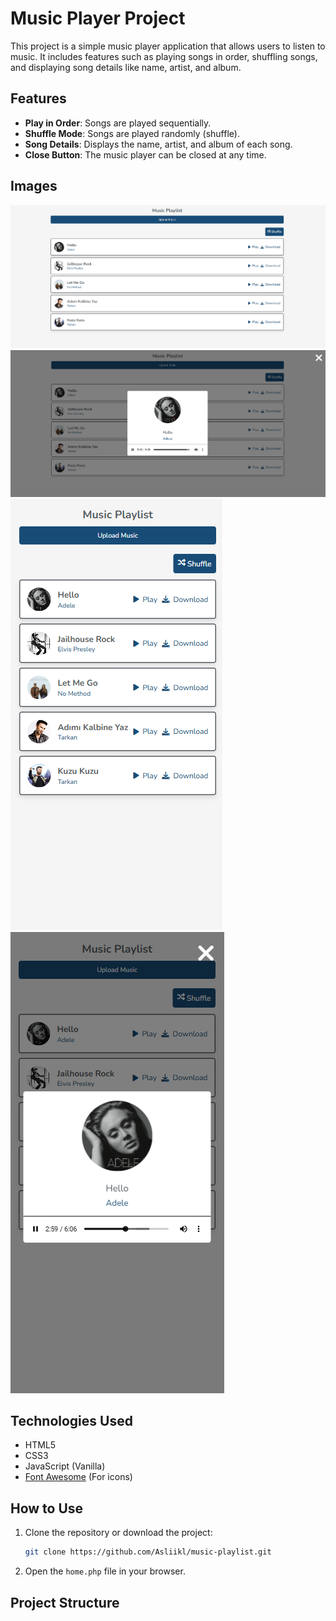 # Music Player Project

This project is a simple music player application that allows users to listen to music. It includes features such as playing songs in order, shuffling songs, and displaying song details like name, artist, and album.

## Features

- **Play in Order**: Songs are played sequentially.
- **Shuffle Mode**: Songs are played randomly (shuffle).
- **Song Details**: Displays the name, artist, and album of each song.
- **Close Button**: The music player can be closed at any time.

## Images
![Screenshot 1](images/web1.png)
![Screenshot 2](images/web3.png)
![Screenshot 3](images/mobil1.png)
![Screenshot 4](images/mobil2.png)


## Technologies Used

- HTML5
- CSS3
- JavaScript (Vanilla)
- [Font Awesome](https://fontawesome.com/) (For icons)

## How to Use

1. Clone the repository or download the project:

    ```bash
    git clone https://github.com/Asliikl/music-playlist.git
    ```

2. Open the `home.php` file in your browser.

## Project Structure


